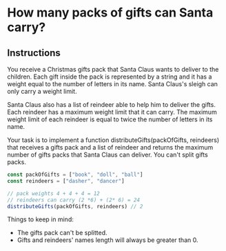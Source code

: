 # How many packs of gifts can Santa carry?

## Instructions

You receive a Christmas gifts pack that Santa Claus wants to deliver to the children. Each gift
inside the pack is represented by a string and it has a weight equal to the number of letters in its
name. Santa Claus's sleigh can only carry a weight limit.

Santa Claus also has a list of reindeer able to help him to deliver the gifts. Each reindeer has a
maximum weight limit that it can carry. The maximum weight limit of each reindeer is equal to twice
the number of letters in its name.

Your task is to implement a function distributeGifts(packOfGifts, reindeers) that receives a gifts
pack and a list of reindeer and returns the maximum number of gifts packs that Santa Claus can
deliver. You can't split gifts packs.

```js
const packOfGifts = ["book", "doll", "ball"]
const reindeers = ["dasher", "dancer"]

// pack weights 4 + 4 + 4 = 12
// reindeers can carry (2 *6) + (2* 6) = 24
distributeGifts(packOfGifts, reindeers) // 2
```

Things to keep in mind:

- The gifts pack can't be splitted.
- Gifts and reindeers' names length will always be greater than 0.

